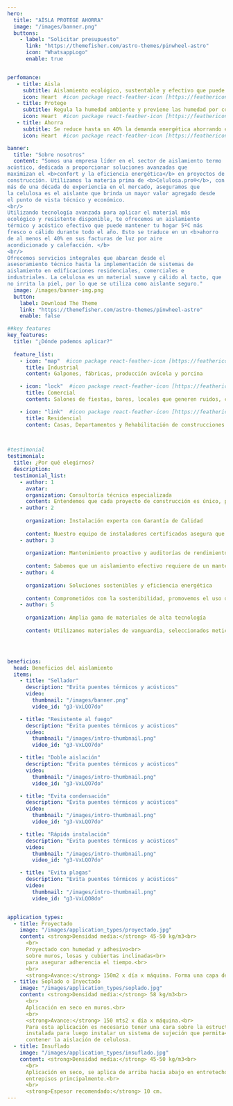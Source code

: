 ```yaml
---
hero:
  title: "AÍSLA PROTEGE AHORRA"
  image: "/images/banner.png"
  buttons:
    - label: "Solicitar presupuesto"
      link: "https://themefisher.com/astro-themes/pinwheel-astro"
      icon: "WhatsappLogo"
      enable: true


perfomance:
   - title: Aisla
     subtitle: Aislamiento ecológico, sustentable y efectivo que puede mantener tu hogar confortable durante todo el año.
     icon: Heart  #icon package react-feather-icon [https://feathericons.com/]
   - title: Protege
     subtitle: Regula la humedad ambiente y previene las humedad por condensación evitando asi, la aparición de hongos y moho.
     icon: Heart  #icon package react-feather-icon [https://feathericons.com/]
   - title: Ahorra
     subtitle: Se reduce hasta un 40% la demanda energética ahorrando en facturas de luz y gas.
     icon: Heart  #icon package react-feather-icon [https://feathericons.com/]

banner:
  title: "Sobre nosotros"
  content: "Somos una empresa líder en el sector de aislamiento termo
acústico, dedicada a proporcionar soluciones avanzadas que
maximizan el <b>confort y la eficiencia energética</b> en proyectos de
construcción. Utilizamos la materia prima de <b>Celulosa.pro®</b>, con
más de una década de experiencia en el mercado, aseguramos que
la celulosa es el aislante que brinda un mayor valor agregado desde
el punto de vista técnico y económico.
<br/>
Utilizando tecnología avanzada para aplicar el material más
ecológico y resistente disponible, te ofrecemos un aislamiento
térmico y acústico efectivo que puede mantener tu hogar 5ºC más
fresco o cálido durante todo el año. Esto se traduce en un <b>ahorro
de al menos el 40% en sus facturas de luz por aire
acondicionado y calefacción. </b>
<br/>
Ofrecemos servicios integrales que abarcan desde el
asesoramiento técnico hasta la implementación de sistemas de
aislamiento en edificaciones residenciales, comerciales e
industriales. La celulosa es un material suave y cálido al tacto, que
no irrita la piel, por lo que se utiliza como aislante seguro."
  image: /images/banner-img.png
  button:
    label: Download The Theme
    link: "https://themefisher.com/astro-themes/pinwheel-astro"
    enable: false

##key features
key_features:
  title: "¿Dónde podemos aplicar?"
  
  feature_list:
    - icon: "map"  #icon package react-feather-icon [https://feathericons.com/]
      title: Industrial
      content: Galpones, fábricas, producción avícola y porcina

    - icon: "lock"  #icon package react-feather-icon [https://feathericons.com/]
      title: Comercial
      content: Salones de fiestas, bares, locales que generen ruidos, coworking, oficinas, hotelería

    - icon: "link"  #icon package react-feather-icon [https://feathericons.com/]
      title: Residencial
      content: Casas, Departamentos y Rehabilitación de construcciones
    


#testimonial
testimonial:
  title: ¿Por qué elegirnos?
  description: 
  testimonial_list:
    - author: 1
      avatar: 
      organization: Consultoría técnica especializada 
      content: Entendemos que cada proyecto de construcción es único, por lo que ofrecemos un servicio de consultoría personalizado. Nuestros  técnicos altamente calificados trabajan en estrecha colaboración con arquitectos, contratistas y propietarios para analizar las características del entorno, las normativas locales y los requisitos específicos de confort. Esto nos permite diseñar soluciones a medida que garantizan un aislamiento térmico y acústico óptimo.
    - author: 2
      
      organization: Instalación experta con Garantía de Calidad
      
      content: Nuestro equipo de instaladores certificados asegura que cada material sea aplicado con precisión, siguiendo estrictos protocolos de calidad. La atención al detalle en cada etapa del proceso garantiza que nuestros sistemas de aislamiento funcionen de manera óptima, evitando puentes térmicos y minimizando la propagación de vibraciones y ruidos estructurales.
    - author: 3
      
      organization: Mantenimiento proactivo y auditorías de rendimiento
      
      content: Sabemos que un aislamiento efectivo requiere de un mantenimiento adecuado. Ofrecemos programas de mantenimiento preventivo y auditorías regulares para asegurar que los sistemas de aislamiento mantengan su eficiencia a lo largo del tiempo. Nuestro servicio incluye la evaluación continua del rendimiento térmico y acústico, con recomendaciones para optimizar o actualizar los sistemas según sea necesario.
    - author: 4
      
      organization: Soluciones sostenibles y eficiencia energética
      
      content: Comprometidos con la sostenibilidad, promovemos el uso de materiales reciclados y técnicas de instalación que contribuyen a la reducción de la huella de carbono. Nuestras soluciones no solo mejoran el confort interior, sino que también permiten una significativa reducción en el consumo energético, reflejándose en menores costos operativos y un impacto positivo en el medio ambiente.
    - author: 5
      
      organization: Amplia gama de materiales de alta tecnología
      
      content: Utilizamos materiales de vanguardia, seleccionados meticulosamente para ofrecer el mejor rendimiento en cada aplicación. Como la celulosa proyectada y  fibras minerales.    




beneficios: 
  head: Beneficios del aislamiento
  items:
    - title: "Sellador"
      description: "Evita puentes térmicos y acústicos"
      video:
        thumbnail: "/images/banner.png"
        video_id: "g3-VxLQO7do"

    - title: "Resistente al fuego"
      description: "Evita puentes térmicos y acústicos"
      video:
        thumbnail: "/images/intro-thumbnail.png"
        video_id: "g3-VxLQO7do"

    - title: "Doble aislación"
      description: "Evita puentes térmicos y acústicos"
      video:
        thumbnail: "/images/intro-thumbnail.png"
        video_id: "g3-VxLQO7do"

    - title: "Evita condensación"
      description: "Evita puentes térmicos y acústicos"
      video:
        thumbnail: "/images/intro-thumbnail.png"
        video_id: "g3-VxLQO7do"

    - title: "Rápida instalación"
      description: "Evita puentes térmicos y acústicos"
      video:
        thumbnail: "/images/intro-thumbnail.png"
        video_id: "g3-VxLQO7do"

    - title: "Evita plagas"
      description: "Evita puentes térmicos y acústicos"
      video:
        thumbnail: "/images/intro-thumbnail.png"
        video_id: "g3-VxLQO8do"


application_types:
  - title: Proyectado
    image: "/images/application_types/proyectado.jpg"
    content: <strong>Densidad media:</strong> 45-50 kg/m3<br>
      <br>
      Proyectado con humedad y adhesivo<br>
      sobre muros, losas y cubiertas inclinadas<br>
      para asegurar adherencia el tiempo.<br>
      <br>
      <strong>Avance:</strong> 150m2 x día x máquina. Forma una capa de aislamiento compacta y libre de juntas. Ideal para galpones, contenedores, embarcaciones dado que evita condensación interior.   
  - title: Soplado o Inyectado
    image: "/images/application_types/soplado.jpg"
    content: <strong>Densidad media:</strong> 58 kg/m3<br>
      <br>
      Aplicación en seco en muros.<br>
      <br>
      <strong>Avance:</strong> 150 mts2 x día x máquina.<br>
      Para esta aplicación es necesario tener una cara sobre la estructura<br>
      instalada para luego instalar un sistema de sujeción que permita<br>
      contener la aislación de celulosa.
  - title: Insuflado
    image: "/images/application_types/insuflado.jpg"
    content: <strong>Densidad media:</strong> 45-50 kg/m3<br>
      <br>
      Aplicación en seco, se aplica de arriba hacia abajo en entretechos,<br>
      entrepisos principalmente.<br>
      <br>
      <strong>Espesor recomendado:</strong> 10 cm.
---
```

